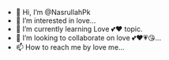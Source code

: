 - 👋 Hi, I’m @NasrullahPk
- 👀 I’m interested in love...
- 🌱 I’m currently learning Love 💕❤️ topic.
- 💞️ I’m looking to collaborate on love 💕❤️💗😘...
- 📫 How to reach me by love me...

<!---
NasrullahPk/NasrullahPk is a ✨ special ✨ repository because its `README.md` (this file) appears on your GitHub profile.
You can click the Preview link to take a look at your changes.
--->
